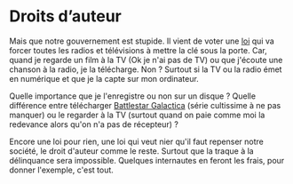 # Droits d&#8217;auteur

Mais que notre gouvernement est stupide. Il vient de voter une [loi](http://www.neteco.com/article_20060317100233_.html) qui va forcer toutes les radios et télévisions à mettre la clé sous la porte. Car, quand je regarde un film à la TV (Ok je n'ai pas de TV) ou que j'écoute une chanson à la radio, je la télécharge. Non ? Surtout si la TV ou la radio émet en numérique et que je la capte sur mon ordinateur.

Quelle importance que je l'enregistre ou non sur un disque ? Quelle différence entre télécharger [Battlestar Galactica](http://www.scifi.com/battlestar/) (série cultissime à ne pas manquer) ou le regarder à la TV (surtout quand on paie comme moi la redevance alors qu'on n'a pas de récepteur) ?

Encore une loi pour rien, une loi qui veut nier qu'il faut repenser notre société, le droit d'auteur comme le reste. Surtout que la traque à la délinquance sera impossible. Quelques internautes en feront les frais, pour donner l'exemple, c'est tout.